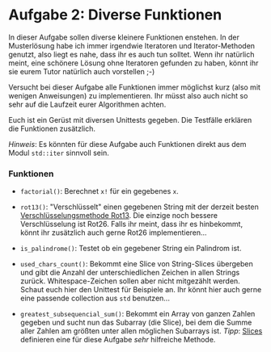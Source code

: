 Aufgabe 2: Diverse Funktionen
=============================

In dieser Aufgabe sollen diverse kleinere Funktionen enstehen.
In der Musterlösung habe ich immer irgendwie Iteratoren und Iterator-Methoden genutzt, also liegt es nahe, dass ihr es auch tun solltet.
Wenn ihr natürlich meint, eine schönere Lösung ohne Iteratoren gefunden zu haben, könnt ihr sie eurem Tutor natürlich auch vorstellen ;-)

Versucht bei dieser Aufgabe alle Funktionen immer möglichst kurz (also mit wenigen Anweisungen) zu implementieren. Ihr müsst also auch nicht so sehr auf die Laufzeit eurer Algorithmen achten.

Euch ist ein Gerüst mit diversen Unittests gegeben. Die Testfälle erklären die Funktionen zusätzlich.

*Hinweis*: Es könnten für diese Aufgabe auch Funktionen direkt aus dem Modul `std::iter` sinnvoll sein.

### Funktionen

- `factorial()`: Berechnet `x!` für ein gegebenes `x`.

- `rot13()`: "Verschlüsselt" einen gegebenen String mit der derzeit besten [Verschlüsselungsmethode Rot13](https://de.wikipedia.org/wiki/ROT13). Die einzige noch bessere Verschlüsselung ist Rot26. Falls ihr meint, dass ihr es hinbekommt, könnt ihr zusätzlich auch gerne Rot26 implementieren...

- `is_palindrome()`: Testet ob ein gegebener String ein Palindrom ist.

- `used_chars_count()`: Bekommt eine Slice von String-Slices übergeben und gibt die Anzahl der unterschiedlichen Zeichen in allen Strings zurück. Whitespace-Zeichen sollen aber nicht mitgezählt werden. Schaut euch hier den Unittest für Beispiele an. Ihr könnt hier auch gerne eine passende collection aus `std` benutzen...

- `greatest_subsequencial_sum()`: Bekommt ein Array von ganzen Zahlen gegeben und sucht nun das Subarray (die Slice), bei dem die Summe aller Zahlen am größten unter allen möglichen Subarrays ist. *Tipp*: [Slices](https://doc.rust-lang.org/std/primitive.slice.html) definieren eine für diese Aufgabe *sehr* hilfreiche Methode.
